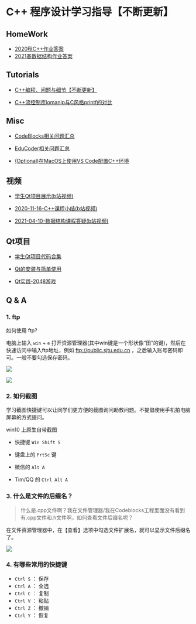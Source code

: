 # C++ 程序设计学习指导【不断更新】


## HomeWork

* [2020秋C++作业答案](https://gitee.com/OneForward/TACpp/blob/gitee/codes/20fall/README.md)
* [2021春数据结构作业答案](https://gitee.com/OneForward/TACpp/blob/gitee/codes/21spring/README.md)

## Tutorials

* [C++编程、问题与细节【不断更新】](https://gitee.com/OneForward/TACpp/blob/gitee/tutorials/Cpp.md)

* [C++流控制库iomanip与C风格printf的对比](https://gitee.com/OneForward/TACpp/blob/gitee/tutorials/CppFormat.md)




## Misc

* [CodeBlocks相关问题汇总](https://gitee.com/OneForward/TACpp/blob/gitee/tutorials/CodeBlocks.md)

* [EduCoder相关问题汇总](https://gitee.com/OneForward/TACpp/blob/gitee/tutorials/EduCoder.md)

* [(Optional)在MacOS上使用VS Code配置C++环境](https://code.visualstudio.com/docs/cpp/config-clang-mac)



## 视频

* [学生Qt项目展示(b站视频)](https://www.bilibili.com/video/BV1Hr4y1T7y1)

* [2020-11-16-C++课程小结(b站视频)](https://www.bilibili.com/video/BV1mt4y1a71t/)
* [2021-04-10-数据结构课程答疑(b站视频)](https://www.bilibili.com/video/BV1Hp4y1t77L/)


## Qt项目 

* [学生Qt项目代码合集](https://gitee.com/OneForward/QtGallery)

* [Qt的安装与简单使用](https://gitee.com/OneForward/TACpp/blob/gitee/tutorials/qt-install.md)

* [Qt实践-2048游戏](https://gitee.com/OneForward/TACpp/blob/gitee/tutorials/qt-2048-v1.md)




<!-- <details>
  <summary> Q & A  </summary> -->
## Q & A
### 1. ftp

如何使用 ftp?

电脑上输入 `win` + `e` 打开资源管理器(其中win键是一个形状像“田”的键)，然后在快速访问中输入ftp地址，例如 ftp://public.sjtu.edu.cn ，之后输入账号密码即可。一般不要勾选保存密码。

![](tutorials/imgs/ftp_start.png)

![](tutorials/imgs/ftp_url.png)

### 2. 如何截图

学习截图快捷键可以让同学们更方便的截图询问助教问题。不提倡使用手机拍电脑屏幕的方式提问。

win10 上原生自带截图

- 快捷键 `Win Shift S` 
- 键盘上的 `PrtSc` 键

- 微信的 `Alt A` 
- Tim/QQ 的 `Ctrl Alt A`

### 3. 什么是文件的后缀名？

> 什么是.cpp文件啊？我在文件管理器/我在Codeblocks工程里面没有看到有.cpp文件和.h文件啊，如何查看文件后缀名呢？

在文件资源管理器中，在【查看】选项中勾选文件扩展名，就可以显示文件后缀名了。

![](tutorials/imgs/file_ext.png)

### 4. 有哪些常用的快捷键

* `Ctrl S` ： 保存
* `Ctrl A` ： 全选
* `Ctrl C` ： 复制
* `Ctrl V` ： 粘贴
* `Ctrl Z` ： 撤销
* `Ctrl Y` ： 恢复

<!-- </details> -->

